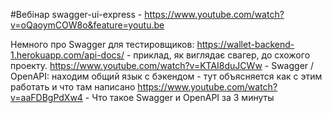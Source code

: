 #Вебінар swagger-ui-express - https://www.youtube.com/watch?v=oQaoymCOW8o&feature=youtu.be

Немного про Swagger для тестировщиков:
https://wallet-backend-1.herokuapp.com/api-docs/ - приклад, як виглядає свагер, до схожого проекту.
https://www.youtube.com/watch?v=KTAI8duJCWw - Swagger / OpenAPI: находим общий язык с бэкендом - тут объясняется как с этим работать и что там написано
https://www.youtube.com/watch?v=aaFDBgPdXw4 - Что такое Swagger и OpenAPI за 3 минуты
